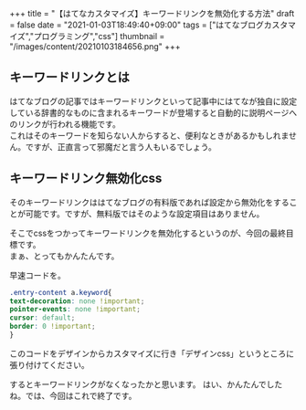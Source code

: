 +++
title = "【はてなカスタマイズ】キーワードリンクを無効化する方法"
draft = false
date = "2021-01-03T18:49:40+09:00"
tags = ["はてなブログカスタマイズ","プログラミング","css"]
thumbnail = "/images/content/20210103184656.png"
+++

<script>
    location.href = "https://hatena.pocopota.com/keyword-link-none";
</script>

<h2>キーワードリンクとは</h2>


<p>はてなブログの記事ではキーワードリンクといって記事中にはてなが独自に設定している辞書的なものに含まれるキーワードが登場すると自動的に説明ページへのリンクが行われる機能です。<br>これはそのキーワードを知らない人からすると、便利なときがあるかもしれません。ですが、正直言って邪魔だと言う人もいるでしょう。</p>


<h2>キーワードリンク無効化css</h2>


<p>そのキーワードリンクははてなブログの有料版であれば設定から無効化をすることが可能です。ですが、無料版ではそのような設定項目はありません。</p>


<p>そこでcssをつかってキーワードリンクを無効化するというのが、今回の最終目標です。<br>
まぁ、とってもかんたんです。</p>


<p>早速コードを。</p>


```css
.entry-content a.keyword{
text-decoration: none !important;
pointer-events: none !important;
cursor: default;
border: 0 !important;
}
```


<p>このコードをデザインからカスタマイズに行き「デザインcss」というところに張り付けてください。</p>


<p>するとキーワードリンクがなくなったかと思います。
はい、かんたんでしたね。では、今回はこれで終了です。</p>
